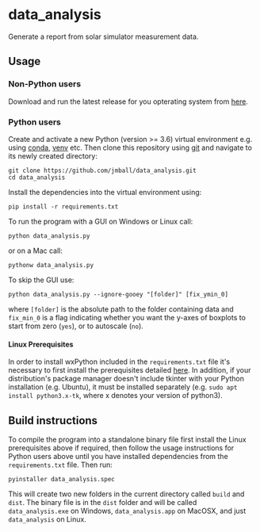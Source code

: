 # data_analysis
Generate a report from solar simulator measurement data.

## Usage
### Non-Python users
Download and run the latest release for you opterating system from [here](https://github.com/jmball/data_analysis/releases).

### Python users
Create and activate a new Python (version >= 3.6) virtual environment e.g. using [conda](https://conda.io/projects/conda/en/latest/user-guide/tasks/manage-environments.html), [venv](https://docs.python.org/3/library/venv.html) etc. Then clone this repository using [git](https://git-scm.com) and navigate to its newly created directory:
```
git clone https://github.com/jmball/data_analysis.git
cd data_analysis
```
Install the dependencies into the virtual environment using:
```
pip install -r requirements.txt
```
To run the program with a GUI on Windows or Linux call:
```
python data_analysis.py
```
or on a Mac call:
```
pythonw data_analysis.py
```
To skip the GUI use:
```
python data_analysis.py --ignore-gooey "[folder]" [fix_ymin_0]
```
where `[folder]` is the absolute path to the folder containing data and `fix_min_0` is a flag indicating whether you want the y-axes of boxplots to start from zero (`yes`), or to autoscale (`no`).

#### Linux Prerequisites
In order to install wxPython included in the `requirements.txt` file it's necessary to first install the prerequisites detailed [here](https://github.com/wxWidgets/Phoenix#prerequisites). In addition, if your distribution's package manager doesn't include tkinter with your Python installation (e.g. Ubuntu), it must be installed separately (e.g. `sudo apt install python3.x-tk`, where x denotes your version of python3).

## Build instructions
To compile the program into a standalone binary file first install the Linux prerequisites above if required, then follow the usage instructions for Python users above until you have installed dependencies from the `requirements.txt` file. Then run:
```
pyinstaller data_analysis.spec
```
This will create two new folders in the current directory called `build` and `dist`. The binary file is in the `dist` folder and will be called `data_analysis.exe` on Windows, `data_analysis.app` on MacOSX, and just `data_analysis` on Linux.